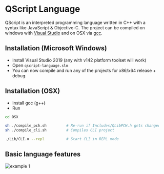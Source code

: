 # QScript Language

QScript is an interpreted programming language written in C++ with a syntax like JavaScript & Objective-C. The project can be compiled on windows with [Visual Studio](https://visualstudio.microsoft.com/) and on OSX via [gcc](https://gcc.gnu.org/).

## Installation (Microsoft Windows)
- Install Visual Studio 2019 (any with v142 platform toolset will work)
- Open `qscript-language.sln`
- You can now compile and run any of the projects for x86/x64 release + debug

## Installation (OSX)
- Install gcc (g++)
- Run
```bash
cd OSX

sh ./compile_pch.sh 		# Re-run if Includes/QLibPCH.h gets changed
sh ./compile_cli.sh 		# Compiles CLI project

./Lib/CLI.o --repl 			# Start CLI in REPL mode
```

## Basic language features

![example 1](https://github.com/fakelag/property-bot/blob/master/media/01.gif)
